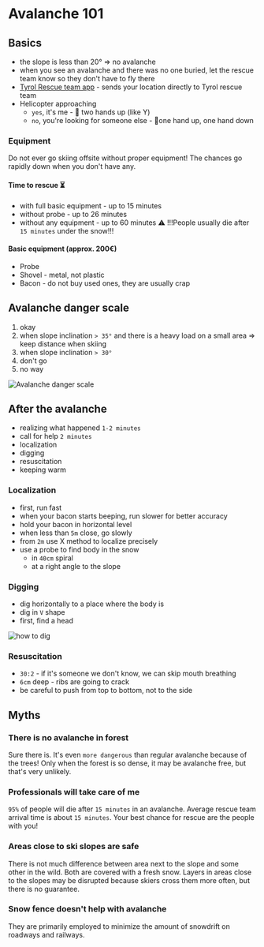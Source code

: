 # Avalanche 101

## Basics

- the slope is less than 20° => no avalanche
- when you see an avalanche and there was no one buried, let the rescue team know so they don't have to fly there
- [Tyrol Rescue team app](https://www.leitstelle-tirol.at/leistungen/zusatzleistungen/) - sends your location directly to Tyrol rescue team
- Helicopter approaching
  - `yes`, it's me - 🙌 two hands up (like Y)
  - `no`, you're looking for someone else - 🕺one hand up, one hand down


### Equipment

Do not ever go skiing offsite without proper equipment! The chances go rapidly down when you don't have any.

#### Time to rescue ⏳

- with full basic equipment - up to 15 minutes
- without probe - up to 26 minutes
- without any equipment - up to 60 minutes ⚠️ !!!People usually die after `15 minutes` under the snow!!!

#### Basic equipment (approx. 200€)

- Probe
- Shovel - metal, not plastic
- Bacon - do not buy used ones, they are usually crap

## Avalanche danger scale

1. okay
2. when slope inclination `> 35°` and there is a heavy load on a small area => keep distance when skiing
3. when slope inclination `> 30°`
4. don't go
5. no way

![Avalanche danger scale](https://cdn-snowboarding.transworld.net/blogs.dir/442/files/2010/07/danger-scale-english.jpg)

## After the avalanche

- realizing what happened `1-2 minutes`
- call for help `2 minutes`
- localization
- digging
- resuscitation
- keeping warm

### Localization

- first, run fast
- when your bacon starts beeping, run slower for better accuracy
- hold your bacon in horizontal level
- when less than `5m` close, go slowly
- from `2m` use X method to localize precisely
- use a probe to find body in the snow
  - in `40cm` spiral
  - at a right angle to the slope
  
### Digging

- dig horizontally to a place where the body is 
- dig in `V` shape
- first, find a head

![how to dig](https://content.artofmanliness.com/uploads/2011/12/Avalanche3.jpg)


### Resuscitation

- `30:2` - if it's someone we don't know, we can skip mouth breathing
- `6cm` deep - ribs are going to crack
- be careful to push from top to bottom, not to the side

## Myths

### There is no avalanche in forest

Sure there is. It's even `more dangerous` than regular avalanche because of the trees! Only when the forest is so dense, it may be avalanche free, but that's very unlikely. 

### Professionals will take care of me

`95%` of people will die after `15 minutes` in an avalanche. Average rescue team arrival time is about `15 minutes`. Your best chance for rescue are the people with you!

### Areas close to ski slopes are safe

There is not much difference between area next to the slope and some other in the wild. Both are covered with a fresh snow. Layers in areas close to the slopes may be disrupted because skiers cross them more often, but there is no guarantee.

### Snow fence doesn't help with avalanche

They are primarily employed to minimize the amount of snowdrift on roadways and railways.

